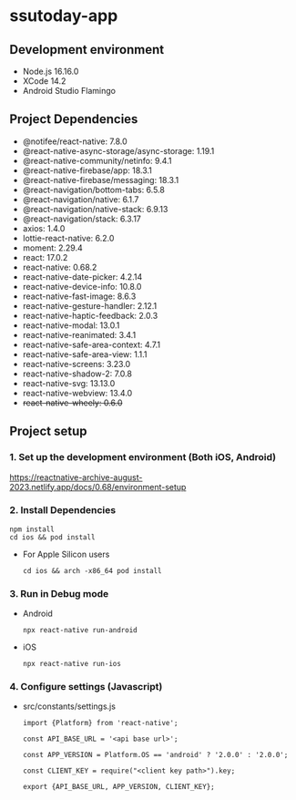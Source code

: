 # ssutoday-app
## Development environment
- Node.js 16.16.0
- XCode 14.2
- Android Studio Flamingo

## Project Dependencies
- @notifee/react-native: 7.8.0
- @react-native-async-storage/async-storage: 1.19.1
- @react-native-community/netinfo: 9.4.1
- @react-native-firebase/app: 18.3.1
- @react-native-firebase/messaging: 18.3.1
- @react-navigation/bottom-tabs: 6.5.8
- @react-navigation/native: 6.1.7
- @react-navigation/native-stack: 6.9.13
- @react-navigation/stack: 6.3.17
- axios: 1.4.0
- lottie-react-native: 6.2.0
- moment: 2.29.4
- react: 17.0.2
- react-native: 0.68.2
- react-native-date-picker: 4.2.14
- react-native-device-info: 10.8.0
- react-native-fast-image: 8.6.3
- react-native-gesture-handler: 2.12.1
- react-native-haptic-feedback: 2.0.3
- react-native-modal: 13.0.1
- react-native-reanimated: 3.4.1
- react-native-safe-area-context: 4.7.1
- react-native-safe-area-view: 1.1.1
- react-native-screens: 3.23.0
- react-native-shadow-2: 7.0.8
- react-native-svg: 13.13.0
- react-native-webview: 13.4.0
- <strike>react-native-wheely: 0.6.0</strike>


## Project setup
### 1. Set up the development environment (Both iOS, Android)
https://reactnative-archive-august-2023.netlify.app/docs/0.68/environment-setup
  
### 2. Install Dependencies
```
npm install
cd ios && pod install
```

- For Apple Silicon users
  ```
  cd ios && arch -x86_64 pod install
  ```

### 3. Run in Debug mode
- Android
  ```
  npx react-native run-android
  ```

- iOS
  ```
  npx react-native run-ios
  ```

### 4. Configure settings (Javascript)
- src/constants/settings.js
  ```
  import {Platform} from 'react-native';

  const API_BASE_URL = '<api base url>';

  const APP_VERSION = Platform.OS == 'android' ? '2.0.0' : '2.0.0';

  const CLIENT_KEY = require("<client key path>").key;

  export {API_BASE_URL, APP_VERSION, CLIENT_KEY};

  ```
